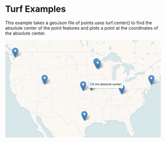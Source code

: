 # Turf Examples

This example takes a geoJson file of points uses turf.center() to find the absolute center of the point features and plots a point at the coordinates of the absolute center. 

![Leaflet map of several points with one center point](images/center-points-client.png "Example of several points with center point plotted")
